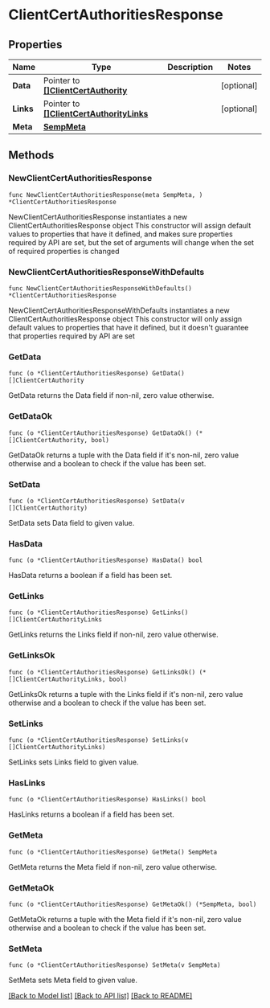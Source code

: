 # ClientCertAuthoritiesResponse

## Properties

Name | Type | Description | Notes
------------ | ------------- | ------------- | -------------
**Data** | Pointer to [**[]ClientCertAuthority**](ClientCertAuthority.md) |  | [optional] 
**Links** | Pointer to [**[]ClientCertAuthorityLinks**](ClientCertAuthorityLinks.md) |  | [optional] 
**Meta** | [**SempMeta**](SempMeta.md) |  | 

## Methods

### NewClientCertAuthoritiesResponse

`func NewClientCertAuthoritiesResponse(meta SempMeta, ) *ClientCertAuthoritiesResponse`

NewClientCertAuthoritiesResponse instantiates a new ClientCertAuthoritiesResponse object
This constructor will assign default values to properties that have it defined,
and makes sure properties required by API are set, but the set of arguments
will change when the set of required properties is changed

### NewClientCertAuthoritiesResponseWithDefaults

`func NewClientCertAuthoritiesResponseWithDefaults() *ClientCertAuthoritiesResponse`

NewClientCertAuthoritiesResponseWithDefaults instantiates a new ClientCertAuthoritiesResponse object
This constructor will only assign default values to properties that have it defined,
but it doesn't guarantee that properties required by API are set

### GetData

`func (o *ClientCertAuthoritiesResponse) GetData() []ClientCertAuthority`

GetData returns the Data field if non-nil, zero value otherwise.

### GetDataOk

`func (o *ClientCertAuthoritiesResponse) GetDataOk() (*[]ClientCertAuthority, bool)`

GetDataOk returns a tuple with the Data field if it's non-nil, zero value otherwise
and a boolean to check if the value has been set.

### SetData

`func (o *ClientCertAuthoritiesResponse) SetData(v []ClientCertAuthority)`

SetData sets Data field to given value.

### HasData

`func (o *ClientCertAuthoritiesResponse) HasData() bool`

HasData returns a boolean if a field has been set.

### GetLinks

`func (o *ClientCertAuthoritiesResponse) GetLinks() []ClientCertAuthorityLinks`

GetLinks returns the Links field if non-nil, zero value otherwise.

### GetLinksOk

`func (o *ClientCertAuthoritiesResponse) GetLinksOk() (*[]ClientCertAuthorityLinks, bool)`

GetLinksOk returns a tuple with the Links field if it's non-nil, zero value otherwise
and a boolean to check if the value has been set.

### SetLinks

`func (o *ClientCertAuthoritiesResponse) SetLinks(v []ClientCertAuthorityLinks)`

SetLinks sets Links field to given value.

### HasLinks

`func (o *ClientCertAuthoritiesResponse) HasLinks() bool`

HasLinks returns a boolean if a field has been set.

### GetMeta

`func (o *ClientCertAuthoritiesResponse) GetMeta() SempMeta`

GetMeta returns the Meta field if non-nil, zero value otherwise.

### GetMetaOk

`func (o *ClientCertAuthoritiesResponse) GetMetaOk() (*SempMeta, bool)`

GetMetaOk returns a tuple with the Meta field if it's non-nil, zero value otherwise
and a boolean to check if the value has been set.

### SetMeta

`func (o *ClientCertAuthoritiesResponse) SetMeta(v SempMeta)`

SetMeta sets Meta field to given value.



[[Back to Model list]](../README.md#documentation-for-models) [[Back to API list]](../README.md#documentation-for-api-endpoints) [[Back to README]](../README.md)


